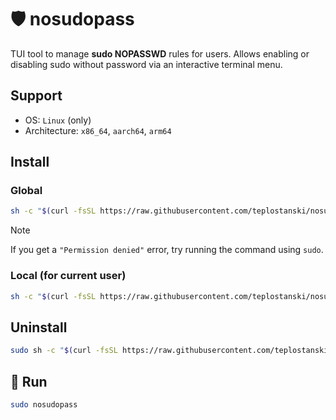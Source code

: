 # 🛡️ nosudopass

TUI tool to manage **sudo NOPASSWD** rules for users.
Allows enabling or disabling sudo without password via an interactive terminal menu.

## Support
- OS: `Linux` (only)
- Architecture: `x86_64`, `aarch64`, `arm64`

## Install

### Global

```bash
sh -c "$(curl -fsSL https://raw.githubusercontent.com/teplostanski/nosudopass/main/scripts/install.sh)" -- --global
```

> [!NOTE]
> If you get a `"Permission denied"` error, try running the command using `sudo`.

### Local (for current user)

```bash
sh -c "$(curl -fsSL https://raw.githubusercontent.com/teplostanski/nosudopass/main/scripts/install.sh)"
```

## Uninstall

```bash
sudo sh -c "$(curl -fsSL https://raw.githubusercontent.com/teplostanski/nosudopass/main/scripts/uninstall.sh)"
```

## 🚀 Run

```bash
sudo nosudopass
```
